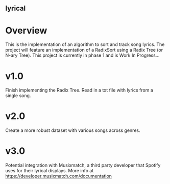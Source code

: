 ## lyrical

# Overview
This is the implementation of an algorithm to sort and track song lyrics. The project will feature an implementation of a RadixSort using a Radix Tree (or N-ary Tree). This project is currently in phase 1 and is Work In Progress...

# v1.0
Finish implementing the Radix Tree. Read in a txt file with lyrics from a single song.

# v2.0
Create a more robust dataset with various songs across genres.

# v3.0
Potential integration with Musixmatch, a third party developer that Spotify uses for their lyrical displays. More info at https://developer.musixmatch.com/documentation
